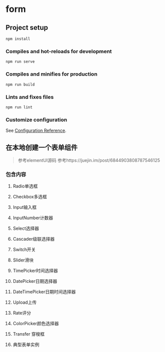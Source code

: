 # form

## Project setup
```
npm install
```

### Compiles and hot-reloads for development
```
npm run serve
```

### Compiles and minifies for production
```
npm run build
```

### Lints and fixes files
```
npm run lint
```

### Customize configuration
See [Configuration Reference](https://cli.vuejs.org/config/).

## 在本地创建一个表单组件

> 参考elementUI源码
> 参考https://juejin.im/post/6844903808787546125

### 包含内容
1. Radio单选框
2. Checkbox多选框
3. Input输入框
4. InputNumber计数器
5. Select选择器
6. Cascader级联选择器
7. Switch开关
8. Slider滑块
9. TimePicker时间选择器
10. DatePicker日期选择器
11. DateTimePicker日期时间选择器
12. Upload上传
13. Rate评分
14. ColorPicker颜色选择器
15. Transfer 穿梭框

16. 典型表单实例

